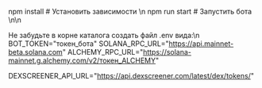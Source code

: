 npm install  # Установить зависимости \n
npm run start  # Запустить бота \n\n

Не забудьте в корне каталога создать файл .env вида:\n
BOT_TOKEN="токен_бота"
SOLANA_RPC_URL="https://api.mainnet-beta.solana.com"
ALCHEMY_RPC_URL="https://solana-mainnet.g.alchemy.com/v2/токен_ALCHEMY"

DEXSCREENER_API_URL="https://api.dexscreener.com/latest/dex/tokens/"
